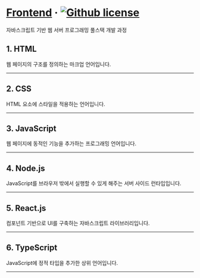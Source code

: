 # [Frontend](https://HYUN1400.github.io) &middot; [![Github license](https://img.shields.io/badge/license-MIT-blue.svg)](https://HYUN1400.github.io/LICENSE)

자바스크립트 기반 웹 서버 프로그래밍 풀스택 개발 과정

## 1. HTML
웹 페이지의 구조를 정의하는 마크업 언어입니다.

---

## 2. CSS
HTML 요소에 스타일을 적용하는 언어입니다.

---

## 3. JavaScript
웹 페이지에 동적인 기능을 추가하는 프로그래밍 언어입니다.

---

## 4. Node.js
JavaScript를 브라우저 밖에서 실행할 수 있게 해주는 서버 사이드 런타입입니다.

---

## 5. React.js
컴포넌트 기반으로 UI를 구축하는 자바스크립트 라이브러리입니다.

---

## 6. TypeScript
JavaScript에 정적 타입을 추가한 상위 언어입니다.

---

